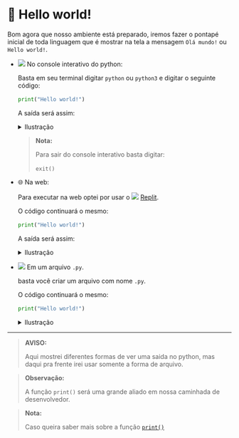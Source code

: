 # 👋 Hello world!

Bom agora que nosso ambiente está preparado, iremos fazer o pontapé inicial de toda linguagem que é mostrar na tela a mensagem `Olá mundo!` ou `Hello world!`.

- <img src="https://cdn.jsdelivr.net/gh/devicons/devicon/icons/bash/bash-original.svg" width="25px"/> No console interativo do python:

    Basta em seu terminal digitar `python` ou `python3` e digitar o seguinte código:

    ```python
    print("Hello world!")
    ```

    A saída será assim:

    <details>
      <summary>
        Ilustração
      </summary>

    ![print_out](../assets/images/basic/term_out_print.png)

    </details>

    > **__Nota:__**
    >
    > Para sair do console interativo basta digitar:
    >
    > `exit()`

- 🌐 Na web:

    Para executar na web optei por usar o <img src="https://blog.replit.com/images/logo.svg" width="15px"> [Replit](https://replit.com/).

    O código continuará o mesmo:

    ```python
    print("Hello world!")
    ```

    A saída será assim:

    <details>
      <summary>
        Ilustração
      </summary>

    ![print_out](../assets/images/basic/replit_out_print.png)

    </details>

- <img src="https://cdn.jsdelivr.net/gh/devicons/devicon/icons/python/python-original.svg" width="15px"> Em um arquivo `.py`.

    basta você criar um arquivo com nome `.py`.

    O código continuará o mesmo:

    ```python
    print("Hello world!")
    ```

    <details>
      <summary>
        Ilustração
      </summary>

    ![print_out](../assets/images/basic/file_out_print.png)

    </details>

---

> **__AVISO:__**
>
> Aqui mostrei diferentes formas de ver uma saida no python, mas daqui pra frente irei usar somente a forma de arquivo.

> **__Observação:__**
>
> A função `print()` será uma grande aliado em nossa caminhada de desenvolvedor.

> **__Nota:__**
>
> Caso queira saber mais sobre a função [`print()`](https://docs.python.org/pt-br/3/library/functions.html#print)